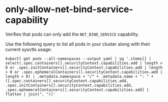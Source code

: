 <!--
SPDX-FileCopyrightText: The vap-collection Authors
SPDX-License-Identifier: Apache-2.0
 -->

# only-allow-net-bind-service-capability

Verifies that pods can only add the `NET_BIND_SERVICE` capability.


Use the following query to list all pods in your cluster along with their current sysctls usage:

```shell
kubectl get pods --all-namespaces --output yaml | yq '.items[] | select(.spec.containers[].securityContext.capabilities.add | length > 0 or .spec.initContainers[].securityContext.capabilities.add | length > 0 or .spec.ephemeralContainers[].securityContext.capabilities.add | length > 0) | .metadata.namespace + "/" + .metadata.name + ": " + ([.spec.containers[].securityContext.capabilities.add, .spec.initContainers[].securityContext.capabilities.add, .spec.ephemeralContainers[].securityContext.capabilities.add] | flatten | join(", "))'
```
